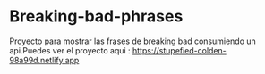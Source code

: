# Breaking-bad-phrases
Proyecto para mostrar las frases de breaking bad consumiendo un api.Puedes ver el proyecto aqui : https://stupefied-colden-98a99d.netlify.app

